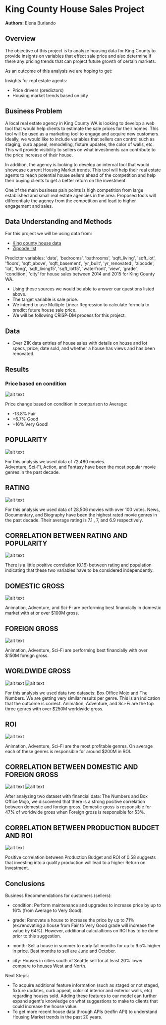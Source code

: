 # King County House Sales Project

**Authors:** Elena Burlando

## Overview

The objective of this project is to analyze housing data for King County to provide insights on variables that effect sale price and also determine if there any pricing trends that can project future growth of certain markets. 

As an outcome of this analysis we are hoping to get: 

Insights for real estate agents: 
 * Price drivers (predictors)
 * Housing market trends based on city

## Business Problem

A local real estate agency in King County WA is looking to develop a web tool that would help clients to estimate the sale prices for their homes. This tool will be used as a marketing tool to engage and acquire new customers. Ideally, we would like to include variables that sellers can control such as staging, curb appeal, remodeling, fixture updates, the color of walls, etc. This will provide visibility to sellers on what investments can contribute to the price increase of their house.

In addition, the agency is looking to develop an internal tool that would showcase current Housing Market trends. This tool will help their real estate agents to reach potential house sellers ahead of the competition and help their buying clients to get a better return on the investment.

One of the main business pain points is high competition from large established and small real estate agencies in the area. Proposed tools will differentiate the agency from the competition and lead to higher engagement and sales.


## Data Understanding and Methods

For this project we will be using data from: 
* [King county house data](https://info.kingcounty.gov/assessor/esales/Glossary.aspx?type=r)
* [Zipcode list](https://www.ciclt.net/sn/clt/capitolimpact/gw_ziplist.aspx?FIPS=53033)


Predictor variables: 'date', 'bedrooms', 'bathrooms', 'sqft_living', 'sqft_lot', 'floors', 'sqft_above', 'sqft_basement', 'yr_built', 'yr_renovated', 'zipcode', 'lat', 'long', 'sqft_living15', 'sqft_lot15', 'waterfront', 'view', 'grade', 'condition', 'city' for house sales between 2014 and 2015 for King County WA.

* Using these sources we would be able to answer our questions listed above. 
* The target variable is sale price.  
* We intend to use Multiple Linear Regression to calculate formula to predict future house sale price. 
* We will be following CRISP-DM process for this project. 


## Data

* Over 21K data entries of house sales with details on house and lot specs, price, date sold, and whether a house has views and has been renovated. 

## Results

### Price based on condition
![alt text](https://github.com/rusalka013/microsoft-movie-analysis/blob/main/Images/Top%2010%20by%20Release.png)

Price change based on condition in comparison to Average:
* -13.8% Fair
* +6.7% Good
* +16% Very Good!
 

## POPULARITY
![alt text](https://github.com/rusalka013/microsoft-movie-analysis/blob/main/Images/Top%2010%20by%20Popularity_mean.png)

For this analysis we used data of 72,480 movies.  
Adventure, Sci-Fi, Action, and Fantasy have been the most popular movie genres in the past decade. 

## RATING 
![alt text](https://github.com/rusalka013/microsoft-movie-analysis/blob/main/Images/Top%2010%20by%20Rating%20over%20100%20votes.png)

For this analysis we used data of 28,506 movies with over 100 votes. 
News, Documentary, and Biography have been the highest rated movie genres in the past decade. Their average rating is 7.1 , 7, and 6.9 respectively. 

## CORRELATION BETWEEN RATING AND POPULARITY
![alt text](https://github.com/rusalka013/microsoft-movie-analysis/blob/main/Images/Correlation%20bw%20Rating%20and%20Popularity.png)

There is a little positive correlation (0.16) between rating and population indicating that these two variables have to be considered independently. 

## DOMESTIC GROSS
![alt text](https://github.com/rusalka013/microsoft-movie-analysis/blob/main/Images/Top%2010%20by%20Domestic%20Gross.png)

Animation, Adventure, and Sci-Fi are performing best financially in domestic market with at or over $100M gross.  

## FOREIGN GROSS
![alt text](https://github.com/rusalka013/microsoft-movie-analysis/blob/main/Images/Top%2010%20by%20Foreign%20Gross.png)

Animation, Adventure, Sci-Fi are performing best financially with over $150M foreign gross. 

## WORLDWIDE GROSS
![alt text](https://github.com/rusalka013/microsoft-movie-analysis/blob/main/Images/Top%2010%20by%20Worldwide%20Gross.png)
![alt text](https://github.com/rusalka013/microsoft-movie-analysis/blob/main/Images/Top%2010%20by%20Worldwide%20Gross_2nd%20dataset.png)

For this analysis we used data two datasets: Box Office Mojo and The Numbers.  We are getting very similar results per genre. This is an indication that the outcome is correct. 
Animation, Adventure, and Sci-Fi are the top three genres with over $250M worldwide gross.  

## ROI
![alt text](https://github.com/rusalka013/microsoft-movie-analysis/blob/main/Images/Top%2010%20by%20ROI.png)

Animation, Adventure, Sci-Fi are the most profitable genres. On average each of these  genres is responsible for around $200M in ROI. 

## CORRELATION BETWEEN DOMESTIC AND FOREIGN GROSS 
![alt text](https://github.com/rusalka013/microsoft-movie-analysis/blob/main/Images/Correlation%20bw%20Domestic%20and%20Foreign%20Gross.png)
![alt text](https://github.com/rusalka013/microsoft-movie-analysis/blob/main/Images/Correlation%20bw%20Domestic%20and%20Foreign%20Gross_2nd%20dataset.png)

After analyzing two dataset with financial data: The Numbers and  Box Office Mojo, 
we  discovered that there is a strong positive correlation between domestic and foreign gross.
Domestic gross is responsible  for 47%  of worldwide gross when Foreign gross is responsible for 53%.  

## CORRELATION BETWEEN PRODUCTION BUDGET AND ROI
![alt text](https://github.com/rusalka013/microsoft-movie-analysis/blob/main/Images/Correlation%20bw%20Production%20Budget%20and%20ROI.png)

Positive correlation between Production Budget and ROI of 0.58 suggests that investing into a quality production will lead to a higher Return on Investment. 

## Conclusions

Business Recommendations for customers (sellers): 

* condition: 
Perform maintenance and upgrades to increase price by up to 16% (from Average to Very Good).   

* grade: 
Renovate a house to increase the price by up to 71% (ex.renovating a house from Fair to Very Good grade will increase the value by 64%). However, additional calculaltions on ROI has to be done prior to this suggestion.  

* month: 
Sell a house in summer to early fall months for up to 9.5% higher in price. Best months to sell are June and October.  
 
* city: 
Houses in cities south of Seattle sell for at least 20% lower compare to houses West and North. 

Next Steps:  
* To acquire additional feature information (such as staged or not staged, fixture updates, curb appeal, color of interior and exterior walls, etc) regarding houses sold. Adding these features to our model can further expand agent's knowledge on what suggestions to make to clients that could increase the house value. 
* To get more recent house data through APIs (redfin API) to understand Housing Market trends in the past 20 years.   




